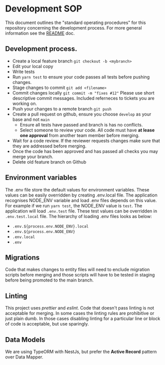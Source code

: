 # Development SOP

This document outlines the "standard operating procedures" for this repository concerning the development process. For more general information see the [README](README.md) doc.

## Development process.

- Create a local feature branch `git checkout -b <mybranch>`
- Edit your local copy
- Write tests
- Run `yarn test` to ensure your code passes all tests before pushing changes.
- Stage changes to commit `git add <filename>`
- Commit changes locally `git commit -m "fixes #12"` Please use short descriptive commit messages. Included referneces to tickets you are working on.
- Push your changes to a remote branch `git push`
- Create a pull request on github, ensure you choose `develop` as your base and not `main`
  - Ensure all tests have passed and branch is has no conflicts.
  - Select someone to review your code. All code must have **at lease one approval** from another team member before merging.
- Wait for a code review. If the reviewer requests changes make sure that they are addressed before merging.
- Once the code has been approved and has passed all checks you may merge your branch.
- Delete old feature branch on Github

## Environment variables

The .env file store the default values for environment variables.
These values can be easily overridden by creating .env.local file.
The application recognises NODE_ENV variable and load .env files depends on this value.
For example if we run `yarn test`, the NODE_ENV value is `test`.
The application will load `.env.test` file.
These test values can be overridden in `.env.test.local` file.
The hierarchy of loading .env files looks as below:

- `.env.${process.env.NODE_ENV}.local`
- `.env.${process.env.NODE_ENV}`
- `.env.local`
- `.env`

## Migrations

Code that makes changes to entity files will need to enclude migration scripts before merging and those scripts will have to be tested in staging before being promoted to the main branch.

## Linting

This project uses _prettier_ and _eslint_. Code that doesn't pass linting is not acceptable for merging. In some cases the linting rules are prohibitive or just plain dumb. In those cases disabling linting for a particular line or block of code is acceptable, but use sparingly.

## Data Models

We are using TypeORM with NestJs, but prefer the **Active Record** pattern over Data Mapper.
